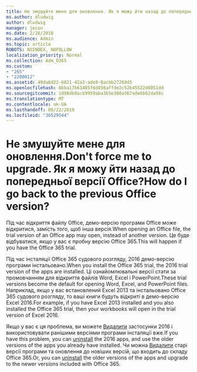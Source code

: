 ```yaml
---
title: Не змушуйте мене для оновлення. Як я можу йти назад до попередньої версії Office?
ms.author: dludwig
author: dludwig
manager: jecon
ms.date: 2/26/2018
ms.audience: Admin
ms.topic: article
ROBOTS: NOINDEX, NOFOLLOW
localization_priority: Normal
ms.collection: Adm_O365
ms.custom:
- "265"
- "2200012"
ms.assetid: 49da6d22-6821-42a3-ade8-8acbb27260d5
ms.openlocfilehash: 8bba17b61485f6d856affde2c52b45522d0051dd
ms.sourcegitcommit: 1d98db8acb9959aba3b5e308a567ade6b62da56c
ms.translationtype: MT
ms.contentlocale: uk-UA
ms.lasthandoff: 08/22/2019
ms.locfileid: "36529544"
---
```

# <a name="dont-force-me-to-upgrade-how-do-i-go-back-to-the-previous-office-version"></a><span data-ttu-id="e7b03-103">Не змушуйте мене для оновлення.</span><span class="sxs-lookup"><span data-stu-id="e7b03-103">Don't force me to upgrade.</span></span> <span data-ttu-id="e7b03-104">Як я можу йти назад до попередньої версії Office?</span><span class="sxs-lookup"><span data-stu-id="e7b03-104">How do I go back to the previous Office version?</span></span>

<span data-ttu-id="e7b03-105">Під час відкриття файлу Office, демо-версію програми Office може відкритися, замість того, щоб інша версія.</span><span class="sxs-lookup"><span data-stu-id="e7b03-105">When opening an Office file, the trial version of an Office app may open, instead of another version.</span></span> <span data-ttu-id="e7b03-106">Це буде відбуватися, якщо у вас є пробну версію Office 365.</span><span class="sxs-lookup"><span data-stu-id="e7b03-106">This will happen if you have the Office 365 trial.</span></span>
  
<span data-ttu-id="e7b03-107">Під час інсталяції Office 365 судового розгляду, 2016 демо-версію програми інстальовано.</span><span class="sxs-lookup"><span data-stu-id="e7b03-107">When you install the Office 365 trial, the 2016 trial version of the apps are installed.</span></span> <span data-ttu-id="e7b03-108">Ці ознайомлювальні версії стати за промовчанням для відкриття файлів Word, Excel і PowerPoint.</span><span class="sxs-lookup"><span data-stu-id="e7b03-108">These trial versions become the default for opening Word, Excel, and PowerPoint files.</span></span> <span data-ttu-id="e7b03-109">Наприклад, якщо у вас встановлений Excel 2013 та інстальовано Office 365 судового розгляду, то ваші книги будуть відкриті в демо-версію Excel 2016.</span><span class="sxs-lookup"><span data-stu-id="e7b03-109">For example, if you have Excel 2013 installed and you also installed the Office 365 trial, then your workbooks will open in the trial version of Excel 2016.</span></span>
  
<span data-ttu-id="e7b03-110">Якщо у вас є ця проблема, ви можете [Видалити](https://support.office.com/article/9dd49b83-264a-477a-8fcc-2fdf5dbf61d8.aspx) застосунки 2016 і використовувати ранішими версіями програми інсталяції вже.</span><span class="sxs-lookup"><span data-stu-id="e7b03-110">If you have this problem, you can [uninstall](https://support.office.com/article/9dd49b83-264a-477a-8fcc-2fdf5dbf61d8.aspx) the 2016 apps, and use the older versions of the apps you already have installed.</span></span> <span data-ttu-id="e7b03-111">Чи можна [Видалити](https://support.office.com/article/9dd49b83-264a-477a-8fcc-2fdf5dbf61d8.aspx) старі версії програми та оновлення до новіших версій, що входить до складу Office 365.</span><span class="sxs-lookup"><span data-stu-id="e7b03-111">Or, you can [uninstall](https://support.office.com/article/9dd49b83-264a-477a-8fcc-2fdf5dbf61d8.aspx) the older versions of the apps and upgrade to the newer versions included with Office 365.</span></span>
